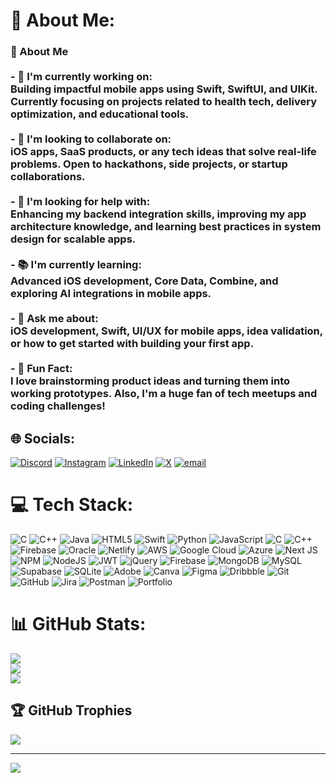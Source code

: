 # 💫 About Me:
### 👋 About Me<br><br>- 🌱 **I'm currently working on:**  <br>Building impactful mobile apps using Swift, SwiftUI, and UIKit. Currently focusing on projects related to health tech, delivery optimization, and educational tools.<br><br>- 🤝 **I'm looking to collaborate on:**  <br>iOS apps, SaaS products, or any tech ideas that solve real-life problems. Open to hackathons, side projects, or startup collaborations.<br><br>- 🧠 **I'm looking for help with:**  <br>Enhancing my backend integration skills, improving my app architecture knowledge, and learning best practices in system design for scalable apps.<br><br>- 📚 **I'm currently learning:**  <br>Advanced iOS development, Core Data, Combine, and exploring AI integrations in mobile apps.<br><br>- 💬 **Ask me about:**  <br>iOS development, Swift, UI/UX for mobile apps, idea validation, or how to get started with building your first app.<br><br>- 🎯 **Fun Fact:**  <br>I love brainstorming product ideas and turning them into working prototypes. Also, I'm a huge fan of tech meetups and coding challenges!<br>


## 🌐 Socials:
[![Discord](https://img.shields.io/badge/Discord-%237289DA.svg?logo=discord&logoColor=white)](https://discord.gg/mdakhlak) [![Instagram](https://img.shields.io/badge/Instagram-%23E4405F.svg?logo=Instagram&logoColor=white)](https://instagram.com/_akhlak_12) [![LinkedIn](https://img.shields.io/badge/LinkedIn-%230077B5.svg?logo=linkedin&logoColor=white)](https://linkedin.com/in/mdakhlak) [![X](https://img.shields.io/badge/X-black.svg?logo=X&logoColor=white)](https://x.com/akhlak_12) [![email](https://img.shields.io/badge/Email-D14836?logo=gmail&logoColor=white)](mailto:mohammadakhlak121@gmail.com) 

# 💻 Tech Stack:
![C](https://img.shields.io/badge/c-%2300599C.svg?style=for-the-badge&logo=c&logoColor=white) ![C++](https://img.shields.io/badge/c++-%2300599C.svg?style=for-the-badge&logo=c%2B%2B&logoColor=white) ![Java](https://img.shields.io/badge/java-%23ED8B00.svg?style=for-the-badge&logo=openjdk&logoColor=white) ![HTML5](https://img.shields.io/badge/html5-%23E34F26.svg?style=for-the-badge&logo=html5&logoColor=white) ![Swift](https://img.shields.io/badge/swift-F54A2A?style=for-the-badge&logo=swift&logoColor=white) ![Python](https://img.shields.io/badge/python-3670A0?style=for-the-badge&logo=python&logoColor=ffdd54) ![JavaScript](https://img.shields.io/badge/javascript-%23323330.svg?style=for-the-badge&logo=javascript&logoColor=%23F7DF1E) ![C](https://img.shields.io/badge/c-%2300599C.svg?style=for-the-badge&logo=c&logoColor=white) ![C++](https://img.shields.io/badge/c++-%2300599C.svg?style=for-the-badge&logo=c%2B%2B&logoColor=white) ![Firebase](https://img.shields.io/badge/firebase-%23039BE5.svg?style=for-the-badge&logo=firebase) ![Oracle](https://img.shields.io/badge/Oracle-F80000?style=for-the-badge&logo=oracle&logoColor=white) ![Netlify](https://img.shields.io/badge/netlify-%23000000.svg?style=for-the-badge&logo=netlify&logoColor=#00C7B7) ![AWS](https://img.shields.io/badge/AWS-%23FF9900.svg?style=for-the-badge&logo=amazon-aws&logoColor=white) ![Google Cloud](https://img.shields.io/badge/GoogleCloud-%234285F4.svg?style=for-the-badge&logo=google-cloud&logoColor=white) ![Azure](https://img.shields.io/badge/azure-%230072C6.svg?style=for-the-badge&logo=microsoftazure&logoColor=white) ![Next JS](https://img.shields.io/badge/Next-black?style=for-the-badge&logo=next.js&logoColor=white) ![NPM](https://img.shields.io/badge/NPM-%23CB3837.svg?style=for-the-badge&logo=npm&logoColor=white) ![NodeJS](https://img.shields.io/badge/node.js-6DA55F?style=for-the-badge&logo=node.js&logoColor=white) ![JWT](https://img.shields.io/badge/JWT-black?style=for-the-badge&logo=JSON%20web%20tokens) ![jQuery](https://img.shields.io/badge/jquery-%230769AD.svg?style=for-the-badge&logo=jquery&logoColor=white) ![Firebase](https://img.shields.io/badge/firebase-a08021?style=for-the-badge&logo=firebase&logoColor=ffcd34) ![MongoDB](https://img.shields.io/badge/MongoDB-%234ea94b.svg?style=for-the-badge&logo=mongodb&logoColor=white) ![MySQL](https://img.shields.io/badge/mysql-4479A1.svg?style=for-the-badge&logo=mysql&logoColor=white) ![Supabase](https://img.shields.io/badge/Supabase-3ECF8E?style=for-the-badge&logo=supabase&logoColor=white) ![SQLite](https://img.shields.io/badge/sqlite-%2307405e.svg?style=for-the-badge&logo=sqlite&logoColor=white) ![Adobe](https://img.shields.io/badge/adobe-%23FF0000.svg?style=for-the-badge&logo=adobe&logoColor=white) ![Canva](https://img.shields.io/badge/Canva-%2300C4CC.svg?style=for-the-badge&logo=Canva&logoColor=white) ![Figma](https://img.shields.io/badge/figma-%23F24E1E.svg?style=for-the-badge&logo=figma&logoColor=white) ![Dribbble](https://img.shields.io/badge/Dribbble-EA4C89?style=for-the-badge&logo=dribbble&logoColor=white) ![Git](https://img.shields.io/badge/git-%23F05033.svg?style=for-the-badge&logo=git&logoColor=white) ![GitHub](https://img.shields.io/badge/github-%23121011.svg?style=for-the-badge&logo=github&logoColor=white) ![Jira](https://img.shields.io/badge/jira-%230A0FFF.svg?style=for-the-badge&logo=jira&logoColor=white) ![Postman](https://img.shields.io/badge/Postman-FF6C37?style=for-the-badge&logo=postman&logoColor=white) ![Portfolio](https://img.shields.io/badge/Portfolio-%23000000.svg?style=for-the-badge&logo=firefox&logoColor=#FF7139)
# 📊 GitHub Stats:
![](https://github-readme-stats.vercel.app/api?username=md-akhlak&theme=dark&hide_border=false&include_all_commits=false&count_private=false)<br/>
![](https://nirzak-streak-stats.vercel.app/?user=md-akhlak&theme=dark&hide_border=false)<br/>
![](https://github-readme-stats.vercel.app/api/top-langs/?username=md-akhlak&theme=dark&hide_border=false&include_all_commits=false&count_private=false&layout=compact)

## 🏆 GitHub Trophies
![](https://github-profile-trophy.vercel.app/?username=md-akhlak&theme=radical&no-frame=false&no-bg=true&margin-w=4)

---
[![](https://visitcount.itsvg.in/api?id=md-akhlak&icon=0&color=0)](https://visitcount.itsvg.in)

<!-- Proudly created with GPRM ( https://gprm.itsvg.in ) -->

